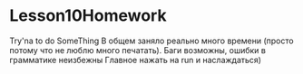 # Lesson10Homework
Try'na to do SomeThing
В общем заняло реально много времени (просто потому что не люблю много печатать). Баги возможны, ошибки в грамматике неизбежны
Главное нажать на run и наслаждаться)
